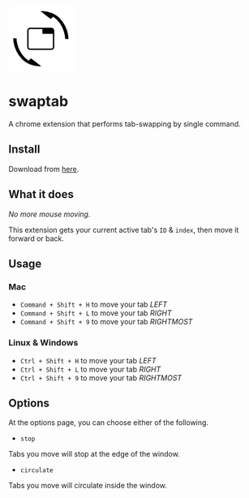![](icon.png)

swaptab 
=======

A chrome extension that performs tab-swapping by single command.

## Install
Download from [here](https://chrome.google.com/webstore/detail/swaptab/bjkpodgglglkjgekfponknjgnegaigcn).

## What it does
*No more mouse moving.*

This extension gets your current active tab's `ID` & `index`, then move it forward or back.


## Usage
### Mac
- `Command + Shift + H` to move your tab *LEFT*
- `Command + Shift + L` to move your tab *RIGHT*
- `Command + Shift + 9` to move your tab *RIGHTMOST*

### Linux & Windows
- `Ctrl + Shift + H` to move your tab *LEFT*
- `Ctrl + Shift + L` to move your tab *RIGHT*
- `Ctrl + Shift + 9` to move your tab *RIGHTMOST*

## Options
At the options page, you can choose either of the following.

- `stop`

Tabs you move will stop at the edge of the window.

- `circulate`

Tabs you move will circulate inside the window.

